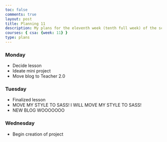 ```yaml
---
toc: false
comments: true
layout: post
title: Planning 11
description: My plans for the eleventh week (tenth full week) of the school year.
courses: { csa: {week: 11} }
type: plans
---
```


### Monday

- Decide lesson
- Ideate mini project
- Move blog to Teacher 2.0

### Tuesday

- Finalized lesson
- MOVE MY STYLE TO SASS! I WILL MOVE MY STYLE TO SASS!
- NEW BLOG WOOOOOOO

### Wednesday

- Begin creation of project
